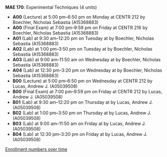 **MAE 170**: Experimental Techniques (4 units)

- **A00** (Lecture) at 5:00 pm–6:50 pm on Monday at CENTR 212 by Boechler, Nicholas Sebastia (A15368883)
- **A00** (Final Exam) at 7:00 pm–9:59 pm on Friday at CENTR 216 by Boechler, Nicholas Sebastia (A15368883)
- **A01** (Lab) at 9:30 am–12:20 pm on Tuesday at   by Boechler, Nicholas Sebastia (A15368883)
- **A02** (Lab) at 1:00 pm–3:50 pm on Tuesday at   by Boechler, Nicholas Sebastia (A15368883)
- **A03** (Lab) at 9:00 am–11:50 am on Wednesday at   by Boechler, Nicholas Sebastia (A15368883)
- **A04** (Lab) at 12:30 pm–3:20 pm on Wednesday at   by Boechler, Nicholas Sebastia (A15368883)
- **B00** (Lecture) at 5:00 pm–6:50 pm on Wednesday at CENTR 212 by Lucas, Andrew J. (A05039508)
- **B00** (Final Exam) at 7:00 pm–9:59 pm on Friday at CENTR 212 by Lucas, Andrew J. (A05039508)
- **B01** (Lab) at 9:30 am–12:20 pm on Thursday at   by Lucas, Andrew J. (A05039508)
- **B02** (Lab) at 1:00 pm–3:50 pm on Thursday at   by Lucas, Andrew J. (A05039508)
- **B03** (Lab) at 9:00 am–11:50 am on Friday at   by Lucas, Andrew J. (A05039508)
- **B04** (Lab) at 12:30 pm–3:20 pm on Friday at   by Lucas, Andrew J. (A05039508)

[Enrollment numbers over time](./MAE170.tsv)
